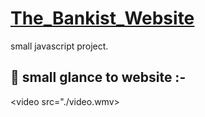 # [The_Bankist_Website](https://noorali-180.github.io/The_Bankist_Website/)

small javascript project.

## 🚀 small glance to website :-

<video src="./video.wmv></video>
